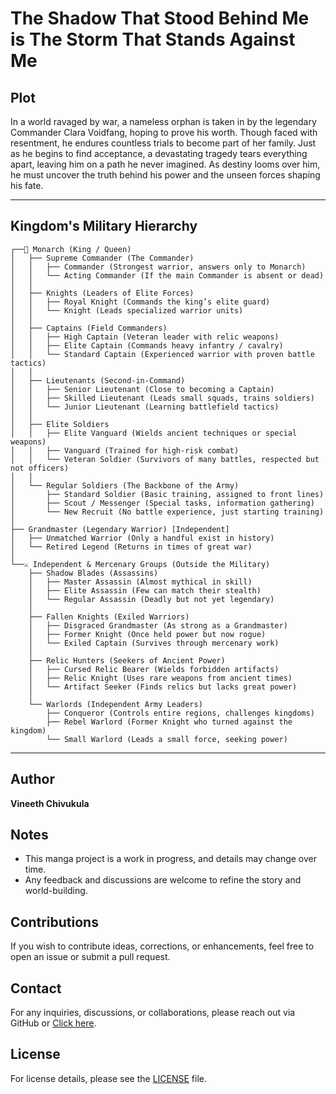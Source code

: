 # The Shadow That Stood Behind Me is The Storm That Stands Against Me

## Plot
In a world ravaged by war, a nameless orphan is taken in by the legendary Commander Clara Voidfang, hoping to prove his worth. Though faced with resentment, he endures countless trials to become part of her family. Just as he begins to find acceptance, a devastating tragedy tears everything apart, leaving him on a path he never imagined. As destiny looms over him, he must uncover the truth behind his power and the unseen forces shaping his fate.

---

## Kingdom's Military Hierarchy

```
┌──👑 Monarch (King / Queen)
│   ├── Supreme Commander (The Commander)
│   │   ├── Commander (Strongest warrior, answers only to Monarch)
│   │   └── Acting Commander (If the main Commander is absent or dead)
│   │
│   ├── Knights (Leaders of Elite Forces)
│   │   ├── Royal Knight (Commands the king’s elite guard)
│   │   └── Knight (Leads specialized warrior units)
│   │
│   ├── Captains (Field Commanders)
│   │   ├── High Captain (Veteran leader with relic weapons)
│   │   ├── Elite Captain (Commands heavy infantry / cavalry)
│   │   └── Standard Captain (Experienced warrior with proven battle tactics)
│   │
│   ├── Lieutenants (Second-in-Command)
│   │   ├── Senior Lieutenant (Close to becoming a Captain)
│   │   ├── Skilled Lieutenant (Leads small squads, trains soldiers)
│   │   └── Junior Lieutenant (Learning battlefield tactics)
│   │
│   ├── Elite Soldiers
│   │   ├── Elite Vanguard (Wields ancient techniques or special weapons)
│   │   ├── Vanguard (Trained for high-risk combat)
│   │   └── Veteran Soldier (Survivors of many battles, respected but not officers)
│   │
│   └── Regular Soldiers (The Backbone of the Army)
│       ├── Standard Soldier (Basic training, assigned to front lines)
│       ├── Scout / Messenger (Special tasks, information gathering)
│       └── New Recruit (No battle experience, just starting training)
│
├── Grandmaster (Legendary Warrior) [Independent]
│   ├── Unmatched Warrior (Only a handful exist in history)
│   └── Retired Legend (Returns in times of great war)
│
└──⚔️ Independent & Mercenary Groups (Outside the Military)
	├── Shadow Blades (Assassins)
	│   ├── Master Assassin (Almost mythical in skill)
	│   ├── Elite Assassin (Few can match their stealth)
	│   └── Regular Assassin (Deadly but not yet legendary)
	│
	├── Fallen Knights (Exiled Warriors)
	│   ├── Disgraced Grandmaster (As strong as a Grandmaster)
	│   ├── Former Knight (Once held power but now rogue)
	│   └── Exiled Captain (Survives through mercenary work)
	│
	├── Relic Hunters (Seekers of Ancient Power)
	│   ├── Cursed Relic Bearer (Wields forbidden artifacts)
	│   ├── Relic Knight (Uses rare weapons from ancient times)
	│   └── Artifact Seeker (Finds relics but lacks great power)
	│
	└── Warlords (Independent Army Leaders)
		├── Conqueror (Controls entire regions, challenges kingdoms)
		├── Rebel Warlord (Former Knight who turned against the kingdom)
		└── Small Warlord (Leads a small force, seeking power)
```

---

## Author
**Vineeth Chivukula**

## Notes
- This manga project is a work in progress, and details may change over time.
- Any feedback and discussions are welcome to refine the story and world-building.

## Contributions
If you wish to contribute ideas, corrections, or enhancements, feel free to open an issue or submit a pull request.

## Contact
For any inquiries, discussions, or collaborations, please reach out via GitHub or [Click here](https://vineethchivukula.github.io/portfolio/).

## License
For license details, please see the [LICENSE](LICENSE) file.
